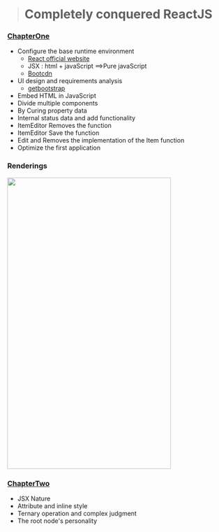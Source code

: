 > # Completely conquered ReactJS

### [ChapterOne](https://github.com/MicroKibaco/ReactStudy/tree/master/ChapterOne)
- Configure the base runtime environment
    - [React official website](https://facebook.github.io/react/docs/hello-world.html)
    - JSX : html + javaScript ==>Pure javaScript
    - [Bootcdn](http://www.bootcdn.cn/react/)
- UI design and requirements analysis
    - [getbootstrap](http://getbootstrap.com/)
- Embed HTML in JavaScript
- Divide multiple components
- By Curing property data
- Internal status data and add functionality
- ItemEditor Removes the function
- ItemEditor Save the function
- Edit and Removes the implementation of the Item function
- Optimize the first application

### Renderings
<img src="./docus/images/chapter-one.gif" width="375px" height="667px" />

### [ChapterTwo](https://github.com/MicroKibaco/ReactStudy/tree/master/ChapterTwo)

- JSX Nature
- Attribute and inline style
- Ternary operation and complex judgment
- The root node's personality


